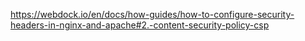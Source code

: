 https://webdock.io/en/docs/how-guides/how-to-configure-security-headers-in-nginx-and-apache#2.-content-security-policy-csp
